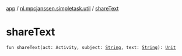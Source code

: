 [app](../index.md) / [nl.mpcjanssen.simpletask.util](index.md) / [shareText](.)

# shareText

`fun shareText(act: Activity, subject: `[`String`](https://kotlinlang.org/api/latest/jvm/stdlib/kotlin/-string/index.html)`, text: `[`String`](https://kotlinlang.org/api/latest/jvm/stdlib/kotlin/-string/index.html)`): `[`Unit`](https://kotlinlang.org/api/latest/jvm/stdlib/kotlin/-unit/index.html)